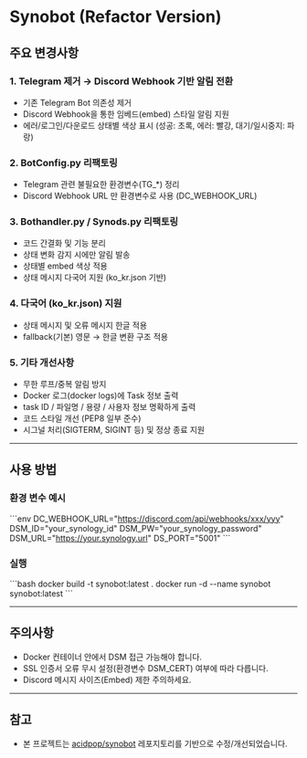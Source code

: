 # Synobot (Refactor Version)

## 주요 변경사항

### 1. Telegram 제거 → Discord Webhook 기반 알림 전환
- 기존 Telegram Bot 의존성 제거
- Discord Webhook을 통한 임베드(embed) 스타일 알림 지원
- 에러/로그인/다운로드 상태별 색상 표시 (성공: 초록, 에러: 빨강, 대기/일시중지: 파랑)

### 2. BotConfig.py 리팩토링
- Telegram 관련 불필요한 환경변수(TG_*) 정리
- Discord Webhook URL 만 환경변수로 사용 (DC_WEBHOOK_URL)

### 3. Bothandler.py / Synods.py 리팩토링
- 코드 간결화 및 기능 분리
- 상태 변화 감지 시에만 알림 발송
- 상태별 embed 색상 적용
- 상태 메시지 다국어 지원 (ko_kr.json 기반)

### 4. 다국어 (ko_kr.json) 지원
- 상태 메시지 및 오류 메시지 한글 적용
- fallback(기본) 영문 → 한글 변환 구조 적용

### 5. 기타 개선사항
- 무한 루프/중복 알림 방지
- Docker 로그(docker logs)에 Task 정보 출력
- task ID / 파일명 / 용량 / 사용자 정보 명확하게 출력
- 코드 스타일 개선 (PEP8 일부 준수)
- 시그널 처리(SIGTERM, SIGINT 등) 및 정상 종료 지원

---

## 사용 방법

### 환경 변수 예시
\`\`\`env
DC_WEBHOOK_URL="https://discord.com/api/webhooks/xxx/yyy"
DSM_ID="your_synology_id"
DSM_PW="your_synology_password"
DSM_URL="https://your.synology.url"
DS_PORT="5001"
\`\`\`

### 실행
\`\`\`bash
docker build -t synobot:latest .
docker run -d --name synobot synobot:latest
\`\`\`

---

## 주의사항
- Docker 컨테이너 안에서 DSM 접근 가능해야 합니다.
- SSL 인증서 오류 무시 설정(환경변수 DSM_CERT) 여부에 따라 다릅니다.
- Discord 메시지 사이즈(Embed) 제한 주의하세요.

---

## 참고
- 본 프로젝트는 [acidpop/synobot](https://github.com/acidpop/synobot) 레포지토리를 기반으로 수정/개선되었습니다.
